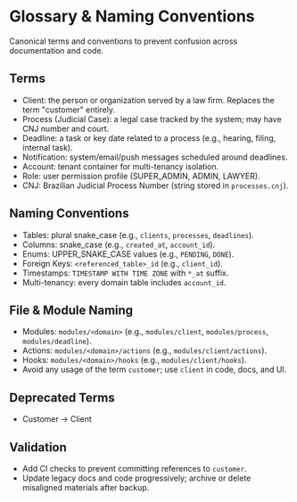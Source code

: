 # Glossary & Naming Conventions

Canonical terms and conventions to prevent confusion across documentation and code.

## Terms
- Client: the person or organization served by a law firm. Replaces the term "customer" entirely.
- Process (Judicial Case): a legal case tracked by the system; may have CNJ number and court.
- Deadline: a task or key date related to a process (e.g., hearing, filing, internal task).
- Notification: system/email/push messages scheduled around deadlines.
- Account: tenant container for multi-tenancy isolation.
- Role: user permission profile (SUPER_ADMIN, ADMIN, LAWYER).
- CNJ: Brazilian Judicial Process Number (string stored in `processes.cnj`).

## Naming Conventions
- Tables: plural snake_case (e.g., `clients`, `processes`, `deadlines`).
- Columns: snake_case (e.g., `created_at`, `account_id`).
- Enums: UPPER_SNAKE_CASE values (e.g., `PENDING`, `DONE`).
- Foreign Keys: `<referenced_table>_id` (e.g., `client_id`).
- Timestamps: `TIMESTAMP WITH TIME ZONE` with `*_at` suffix.
- Multi-tenancy: every domain table includes `account_id`.

## File & Module Naming
- Modules: `modules/<domain>` (e.g., `modules/client`, `modules/process`, `modules/deadline`).
- Actions: `modules/<domain>/actions` (e.g., `modules/client/actions`).
- Hooks: `modules/<domain>/hooks` (e.g., `modules/client/hooks`).
- Avoid any usage of the term `customer`; use `client` in code, docs, and UI.

## Deprecated Terms
- Customer → Client

## Validation
- Add CI checks to prevent committing references to `customer`.
- Update legacy docs and code progressively; archive or delete misaligned materials after backup.